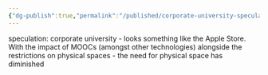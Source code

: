 ```yaml
---
{"dg-publish":true,"permalink":"/published/corporate-university-speculation/"}
---
```


speculation: corporate university - looks something like the Apple Store. With the impact of MOOCs (amongst other technologies) alongside the restrictions on physical spaces - the need for physical space has diminished